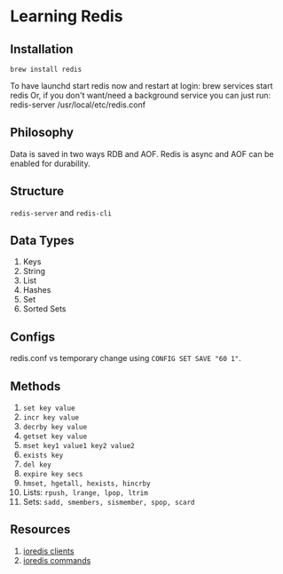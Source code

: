 # Learning Redis

## Installation

``brew install redis``

To have launchd start redis now and restart at login:
  brew services start redis
Or, if you don't want/need a background service you can just run:
  redis-server /usr/local/etc/redis.conf

## Philosophy

Data is saved in two ways RDB and AOF. Redis is async and AOF can be enabled for durability.

## Structure

``redis-server`` and ``redis-cli``

## Data Types

1. Keys
1. String
1. List
1. Hashes
1. Set
1. Sorted Sets

## Configs

redis.conf vs temporary change using ``CONFIG SET SAVE "60 1"``.

## Methods

1. ``set key value``
1. ``incr key value``
1. ``decrby key value``
1. ``getset key value``
1. ``mset key1 value1 key2 value2``
1. ``exists key``
1. ``del key``
1. ``expire key secs``
1. ``hmset, hgetall, hexists, hincrby``
1. Lists: ``rpush, lrange, lpop, ltrim``
1. Sets: ``sadd, smembers, sismember, spop, scard``

## Resources

1. [ioredis clients](https://redis.io/clients#nodejs)
1. [ioredis commands](https://redis.io/commands)
